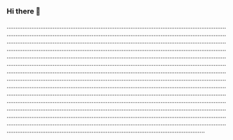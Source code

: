 ### Hi there 👋

........................................................................................................................................................................................................................................................................................................................................................................................................................................................................................................................................................................................................................................................................................................................................................................................................................................................................................................................................................................................................................................................................................................................................................................................................................................................................................................................................................................................................................................................................................................................................................................................................................................................................................................................................................................................................................................................................................................................